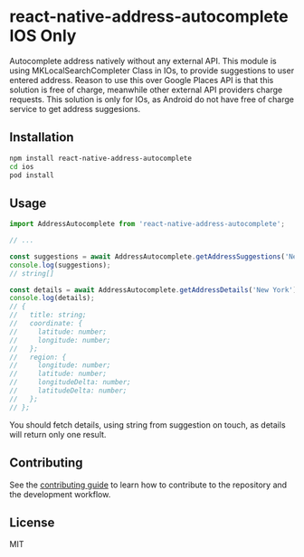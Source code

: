 # react-native-address-autocomplete IOS Only

Autocomplete address natively without any external API.
This module is using MKLocalSearchCompleter Class in IOs, to provide suggestions to user entered address.
Reason to use this over Google Places API is that this solution is free of charge, meanwhile other external API providers charge requests.
This solution is only for IOs, as Android do not have free of charge service to get address suggesions.

## Installation

```sh
npm install react-native-address-autocomplete
cd ios
pod install
```

## Usage

```js
import AddressAutocomplete from 'react-native-address-autocomplete';

// ...

const suggestions = await AddressAutocomplete.getAddressSuggestions('New York');
console.log(suggestions);
// string[]

const details = await AddressAutocomplete.getAddressDetails('New York');
console.log(details);
// {
//   title: string;
//   coordinate: {
//     latitude: number;
//     longitude: number;
//   };
//   region: {
//     longitude: number;
//     latitude: number;
//     longitudeDelta: number;
//     latitudeDelta: number;
//   };
// };
```

You should fetch details, using string from suggestion on touch, as details will return only one result.

## Contributing

See the [contributing guide](CONTRIBUTING.md) to learn how to contribute to the repository and the development workflow.

## License

MIT
